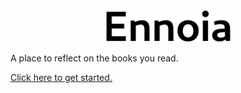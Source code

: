 <div align="center">
  <img src="bookshelf/static/Ennoia.svg" alt="Ennoia logo" width="200">
</div>

A place to reflect on the books you read.

[Click here to get started.](https://ennoia.pythonanywhere.com/auth/login)
